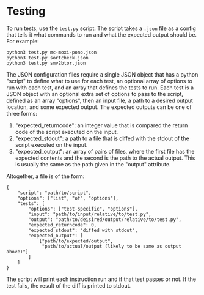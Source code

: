 # Testing

To run tests, use the `test.py` script. The script takes a `.json` file as a
config that tells it what commands to run and what the expected output should
be. For example:

    python3 test.py mc-moxi-pono.json
    python3 test.py sortcheck.json
    python3 test.py smv2btor.json

The JSON configuration files require a single JSON object that has a python
"script" to define what to use for each test, an optional array of options to
run with each test, and an array that defines the tests to run. Each test is a
JSON object with an optional extra set of options to pass to the script, defined
as an array "options", then an input file, a path to a desired output location,
and some expected output. The expected outputs can be one of three forms:

1. "expected_returncode": an integer value that is compared the return code of
   the script executed on the input.
2. "expected_stdout": a path to a file that is diffed with the stdout of the
   script executed on the input.
3. "expected_output": an array of pairs of files, where the first file has the
   expected contents and the second is the path to the actual output. This is
   usually the same as the path given in the "output" attribute.

Altogether, a file is of the form:

    {
        "script": "path/to/script",
        "options": ["list", "of", "options"],
        "tests": [
            "options": ["test-specific", "options"],
            "input": "path/to/input/relative/to/test.py",
            "output": "path/to/deisired/output/relative/to/test.py",
            "expected_returncode": 0,
            "expected_stdout": "diffed with stdout",
            "expected_output": [
                ["path/to/expected/output",
                 "path/to/actual/output (likely to be same as output above)"]
            ]
        ]
    }

The script will print each instruction run and if that test passes or not. If
the test fails, the result of the diff is printed to stdout.